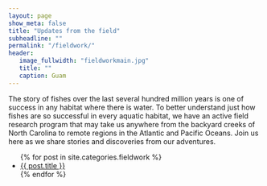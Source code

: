 ```yaml
---
layout: page
show_meta: false
title: "Updates from the field"
subheadline: ""
permalink: "/fieldwork/"
header:
   image_fullwidth: "fieldworkmain.jpg"
   title: ""
   caption: Guam
---
```

The story of fishes over the last several hundred million years is one of success in any habitat where there is water. To better understand just how fishes are so successful in every aquatic habitat, we have an active field research program that may take us anywhere from the backyard creeks of North Carolina to remote regions in the Atlantic and Pacific Oceans. Join us here as we share stories and discoveries from our adventures.

<ul>
    {% for post in site.categories.fieldwork %}
    <li><a href="{{ site.url }}{{ post.url }}">{{ post.title }}</a></li>
    {% endfor %}
</ul>